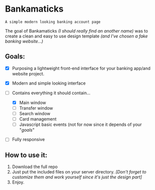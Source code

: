 # Bankamaticks
	A simple modern looking banking account page

The goal of Bankamaticks  *(I should really find an another name)* was to create a clean and easy to use design template *(and I've chosen a fake banking website...)*


## Goals:


- [x] Purposing a lightweight front-end interface for your banking app/and website project.
- [x] Modern and simple looking interface
- [ ]  Contains everything it should contain...
	- [x] Main window
	- [ ] Transfer window 
	- [ ] Search window
	- [ ] Card management
	- [ ] Javascript basic events (not for now since it depends of your "*goals*"
- [ ] Fully responsive 


## How to use it:

 1. Download the full repo
 2. Just put the included files on your server directory. *[Don't forget to customize them and work yourself since it's just the design part]* 
 3. Enjoy.
  
